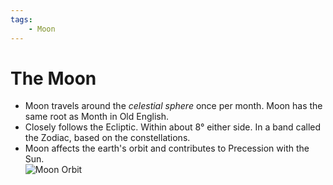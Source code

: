 ```yaml
---
tags:
    - Moon
---
```


# The Moon

- Moon travels around the *celestial sphere* once per month.  Moon has the same root as Month in Old English.
- Closely follows the Ecliptic.  Within about 8&deg; either side.  In a band called the Zodiac, based on the constellations.
- Moon affects the earth's orbit and contributes to Precession with the Sun.    
![Moon Orbit](https://upload.wikimedia.org/wikipedia/commons/4/43/Earth-Moon.PNG)